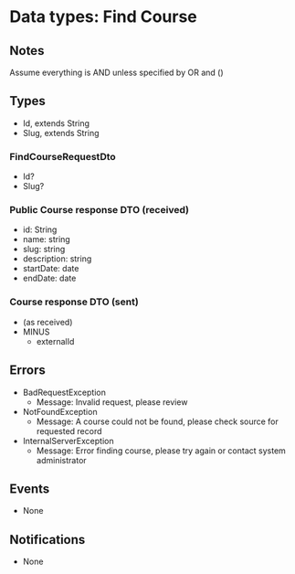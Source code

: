 # Data types: Find Course

## Notes

Assume everything is AND unless specified by OR and ()

## Types

- Id, extends String
- Slug, extends String

### FindCourseRequestDto

- Id?
- Slug?

### Public Course response DTO (received)

- id: String
- name: string
- slug: string
- description: string
- startDate: date
- endDate: date

### Course response DTO (sent)

- (as received)
- MINUS
  - externalId

## Errors

- BadRequestException
  - Message: Invalid request, please review
- NotFoundException
  - Message: A course could not be found, please check source for requested record
- InternalServerException
  - Message: Error finding course, please try again or contact system administrator

## Events

- None

## Notifications

- None
